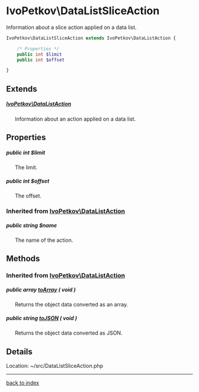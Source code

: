 # IvoPetkov\DataListSliceAction

Information about a slice action applied on a data list.

```php
IvoPetkov\DataListSliceAction extends IvoPetkov\DataListAction {

	/* Properties */
	public int $limit
	public int $offset

}
```

## Extends

##### [IvoPetkov\DataListAction](ivopetkov.datalistaction.class.md)

&nbsp;&nbsp;&nbsp;&nbsp;&nbsp;&nbsp;Information about an action applied on a data list.

## Properties

##### public int $limit

&nbsp;&nbsp;&nbsp;&nbsp;&nbsp;&nbsp;The limit.

##### public int $offset

&nbsp;&nbsp;&nbsp;&nbsp;&nbsp;&nbsp;The offset.

### Inherited from [IvoPetkov\DataListAction](ivopetkov.datalistaction.class.md)

##### public string $name

&nbsp;&nbsp;&nbsp;&nbsp;&nbsp;&nbsp;The name of the action.

## Methods

### Inherited from [IvoPetkov\DataListAction](ivopetkov.datalistaction.class.md)

##### public array [toArray](ivopetkov.datalistaction.toarray.method.md) ( void )

&nbsp;&nbsp;&nbsp;&nbsp;&nbsp;&nbsp;Returns the object data converted as an array.

##### public string [toJSON](ivopetkov.datalistaction.tojson.method.md) ( void )

&nbsp;&nbsp;&nbsp;&nbsp;&nbsp;&nbsp;Returns the object data converted as JSON.

## Details

Location: ~/src/DataListSliceAction.php

---

[back to index](index.md)

